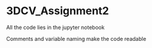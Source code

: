 # 3DCV_Assignment2

All the code lies in the jupyter notebook 

Comments and variable naming make the code readable

